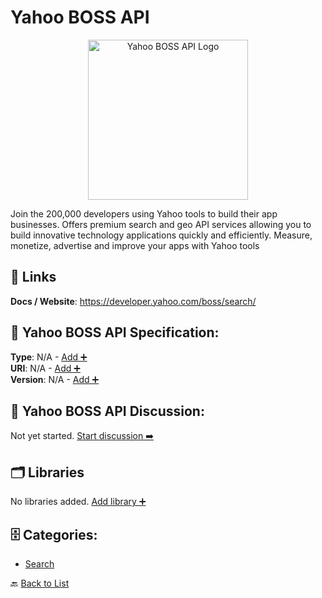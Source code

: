 # Yahoo BOSS API
<p align="center">
    <img width="256" src="https://raw.githubusercontent.com/apis-list/apis-list/main/apis/yahoo-boss-api/logo_256x256.png" alt="Yahoo BOSS API Logo"/>
</p>
Join the 200,000 developers using Yahoo tools to build their app businesses. Offers premium search and geo API services allowing you to build innovative technology applications quickly and efficiently. Measure, monetize, advertise and improve your apps with Yahoo tools

##  🔗 Links
**Docs / Website**: https://developer.yahoo.com/boss/search/

## 🧬 Yahoo BOSS API Specification:
**Type**: N/A - [Add ➕](https://github.com/apis-list/apis-list/edit/main/apis.yaml#L22408)  
**URI**: N/A - [Add ➕](https://github.com/apis-list/apis-list/edit/main/apis.yaml#L22408)  
**Version**: N/A - [Add ➕](https://github.com/apis-list/apis-list/edit/main/apis.yaml#L22408)

## 💬 Yahoo BOSS API Discussion:
Not yet started. [Start discussion ➡️](https://github.com/apis-list/apis-list/discussions/new)

## 🗂️ Libraries

No libraries added. [Add library ➕](https://github.com/apis-list/apis-list/edit/main/apis.yaml#L22408)    


## 🗄️ Categories:
- [Search](https://github.com/apis-list/apis-list#search-)

🔙  [Back to List](https://github.com/apis-list/apis-list)
